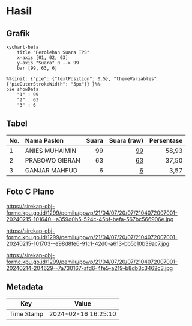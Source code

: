 # Hasil

## Grafik

```mermaid
xychart-beta
    title "Perolehan Suara TPS"
    x-axis [01, 02, 03]
    y-axis "Suara" 0 --> 99
    bar [99, 63, 6]
```

```mermaid
%%{init: {"pie": {"textPosition": 0.5}, "themeVariables": {"pieOuterStrokeWidth": "5px"}} }%%
pie showData
    "1" : 99
    "2" : 63
    "3" : 6
```

## Tabel

| No. | Nama Paslon    | Suara | Suara (raw) | Persentase |
|:--- |:-------------- | -----:| -----------:| ----------:|
| 1   | ANIES MUHAIMIN | 99    | [99][p-1]   | 58,93      |
| 2   | PRABOWO GIBRAN | 63    | [63][p-2]   | 37,50      |
| 3   | GANJAR MAHFUD  | 6     | [6][p-3]    | 3,57       |


[p-1]: https://github.com/gigit-pemilu/pemilu-2024-21-kepulauan-riau/blob/main/pilpres/hitung-suara/sub/21-kepulauan-riau/sub/04-lingga/sub/07-lingga-timur/sub/2007-teluk/sub/001-tps/sub/paslon-1.txt
[p-2]: https://github.com/gigit-pemilu/pemilu-2024-21-kepulauan-riau/blob/main/pilpres/hitung-suara/sub/21-kepulauan-riau/sub/04-lingga/sub/07-lingga-timur/sub/2007-teluk/sub/001-tps/sub/paslon-2.txt
[p-3]: https://github.com/gigit-pemilu/pemilu-2024-21-kepulauan-riau/blob/main/pilpres/hitung-suara/sub/21-kepulauan-riau/sub/04-lingga/sub/07-lingga-timur/sub/2007-teluk/sub/001-tps/sub/paslon-3.txt

## Foto C Plano

https://sirekap-obj-formc.kpu.go.id/1299/pemilu/ppwp/21/04/07/20/07/2104072007001-20240215-101640--a359d0b5-524c-45bf-befa-567bc566906e.jpg

https://sirekap-obj-formc.kpu.go.id/1299/pemilu/ppwp/21/04/07/20/07/2104072007001-20240215-101703--e98d8fe6-91c1-42d0-a613-bb5c10b39ac7.jpg

https://sirekap-obj-formc.kpu.go.id/1299/pemilu/ppwp/21/04/07/20/07/2104072007001-20240214-204629--7a730167-afd6-4fe5-a219-b8db3c3462c3.jpg


## Metadata

| Key        | Value               |
| ---------- | ------------------- |
| Time Stamp | 2024-02-16 16:25:10 |



